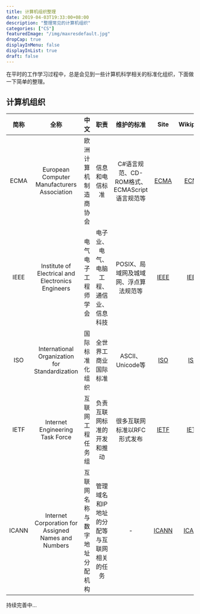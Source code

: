 ```yaml
---
title: 计算机组织整理
date: 2019-04-03T19:33:00+08:00
description: "整理常见的计算机组织"
categories: ["CS"]
featuredImage: "/img/maxresdefault.jpg"
dropCap: true
displayInMenu: false
displayInList: true
draft: false
---
```


在平时的工作学习过程中，总是会见到一些计算机科学相关的标准化组织，下面做一下简单的整理。

## 计算机组织

|简称|全称|中文|职责|维护的标准|Site|Wikipedia|
|:----:|:-:|:-:|:-:|:-:|:----:|:----:|
|ECMA|European Computer Manufacturers Association|欧洲计算机制造商协会|信息和电信标准|C#语言规范、CD-ROM格式、ECMAScript语言规范等|[ECMA](http://www.ecma-international.org/)|[ECMA](https://en.wikipedia.org/wiki/Ecma_International)|
|IEEE|Institute of Electrical and Electronics Engineers|电气电子工程师学会|电子业、电气、电脑工程、通信业、信息科技|POSIX、局域网及城域网、浮点算法规范等|[IEEE](www.ieee.org)|[IEEE](https://en.wikipedia.org/wiki/Institute_of_Electrical_and_Electronics_Engineers)|
|ISO|International Organization for Standardization|国际标准化组织|全世界工商业国际标准|ASCII、Unicode等|[ISO](iso.org)|[ISO](https://en.wikipedia.org/wiki/International_Organization_for_Standardization)|
|IETF|Internet Engineering Task Force|互联网工程任务组|负责互联网标准的开发和推动|很多互联网标准以RFC形式发布|[IETF](ietf.org)|[IETF](https://en.wikipedia.org/wiki/Internet_Engineering_Task_Force)|
|ICANN| Internet Corporation for Assigned Names and Numbers|互联网名称与数字地址分配机构|管理域名和IP地址的分配等与互联网相关的任务|-|[ICANN](www.icann.org)|[ICANN](https://en.wikipedia.org/wiki/ICANN)|

持续完善中...